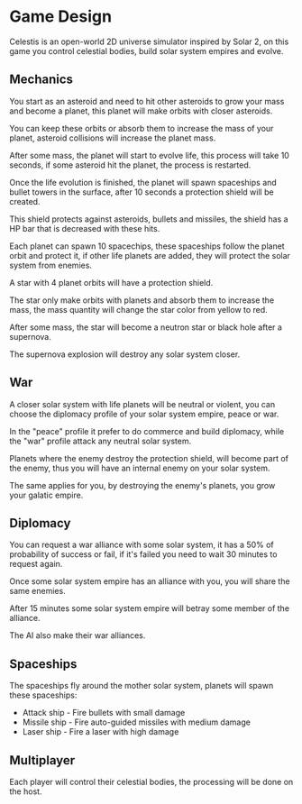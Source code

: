 # Game Design

Celestis is an open-world 2D universe simulator inspired by Solar 2, on this game you control celestial bodies, build solar system empires and evolve.

## Mechanics

You start as an asteroid and need to hit other asteroids to grow your mass and become a planet, this planet will make orbits with closer asteroids.

You can keep these orbits or absorb them to increase the mass of your planet, asteroid collisions will increase the planet mass.

After some mass, the planet will start to evolve life, this process will take 10 seconds, if some asteroid hit the planet, the process is restarted.

Once the life evolution is finished, the planet will spawn spaceships and bullet towers in the surface, after 10 seconds a protection shield will be created.

This shield protects against asteroids, bullets and missiles, the shield has a HP bar that is decreased with these hits.

Each planet can spawn 10 spacechips, these spaceships follow the planet orbit and protect it, if other life planets are added, they will protect the solar system from enemies.

A star with 4 planet orbits will have a protection shield.

The star only make orbits with planets and absorb them to increase the mass, the mass quantity will change the star color from yellow to red.

After some mass, the star will become a neutron star or black hole after a supernova.

The supernova explosion will destroy any solar system closer.

## War

A closer solar system with life planets will be neutral or violent, you can choose the diplomacy profile of your solar system empire, peace or war.

In the "peace" profile it prefer to do commerce and build diplomacy, while the "war" profile attack any neutral solar system.

Planets where the enemy destroy the protection shield, will become part of the enemy, thus you will have an internal enemy on your solar system.

The same applies for you, by destroying the enemy's planets, you grow your galatic empire.

## Diplomacy

You can request a war alliance with some solar system, it has a 50% of probability of success or fail, if it's failed you need to wait 30 minutes to request again.

Once some solar system empire has an alliance with you, you will share the same enemies.

After 15 minutes some solar system empire will betray some member of the alliance.

The AI also make their war alliances.

## Spaceships

The spaceships fly around the mother solar system, planets will spawn these spaceships:

- Attack ship - Fire bullets with small damage
- Missile ship - Fire auto-guided missiles with medium damage
- Laser ship - Fire a laser with high damage

## Multiplayer

Each player will control their celestial bodies, the processing will be done on the host.
